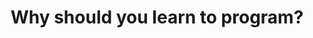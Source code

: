 ---
title: "Why should you learn to program?"
published: true
morea_id: reading-schools
morea_summary: "An important skill that most K-12 schools don't teach."
morea_type: reading
morea_sort_order: 2
morea_url: https://www.youtube.com/watch?v=nKIu9yen5nc
morea_labels:
 - video
 - 6 min
---